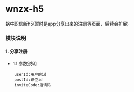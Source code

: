 # wnzx-h5
蜗牛职信新h5(暂时是app分享出来的注册等页面，后续会扩展)

### 模块说明

#### 1. 分享注册
- 1.1 参数说明
```
	userId:用户的id 
	postId:职位id
	inviteCode:邀请码
```